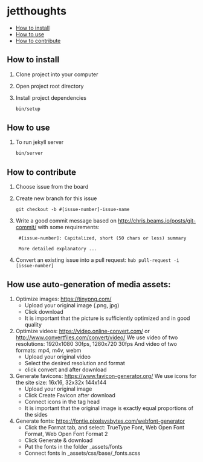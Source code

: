 # jetthoughts

- [How to install](#how-to-install)
- [How to use](#how-to-use)
- [How to contribute](#how-to-contribute)

## How to install

1. Clone project into your computer

1. Open project root directory

1. Install project dependencies

    ```bash
    bin/setup
    ```

## How to use

1. To run jekyll server

    ```bash
    bin/server
    ```

## How to contribute

1. Choose issue from the board

1. Create new branch for this issue

    `git checkout -b #[issue-number]-issue-name`

1. Write a good commit message based on http://chris.beams.io/posts/git-commit/ with some requirements:

        #[issue-number]: Capitalized, short (50 chars or less) summary

        More detailed explanatory ...

1. Convert an existing issue into a pull request: `hub pull-request -i [issue-number]`

## How use auto-generation of media assets:

1. Optimize images: https://tinypng.com/
    - Upload your original image (.png, jpg)
    - Click download
    - It is important that the picture is sufficiently optimized and in good quality
2. Optimize videos: https://video.online-convert.com/ or http://www.convertfiles.com/convert/video/
    We use video of two resolutions: 1920x1080 30fps, 1280x720 30fps
    And video of two formats: mp4, m4v, webm
    - Upload your original video
    - Select the desired resolution and format
    - click convert and after download
3. Generate favicons: https://www.favicon-generator.org/
    We use icons for the site size: 16x16, 32x32x 144x144
    - Upload your original image
    - Click Create Favicon after download
    - Connect icons in the tag head
    - It is important that the original image is exactly equal proportions of the sides
4. Generate fonts: https://fontie.pixelsvsbytes.com/webfont-generator
    - Click the Format tab, and select: TrueType Font, Web Open Font Format, Web Open Font Format 2
    - Click Generate & download
    - Put the fonts in the folder _assets/fonts
    - Connect fonts in _assets/css/base/_fonts.scss
